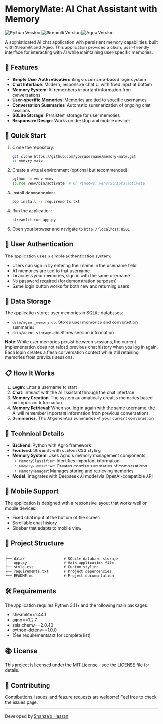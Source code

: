 # MemoryMate: AI Chat Assistant with Memory

![Python Version](https://img.shields.io/badge/python-3.11.11-blue.svg)
![Streamlit Version](https://img.shields.io/badge/streamlit-1.44.1-red.svg)
![Agno Version](https://img.shields.io/badge/agno-1.2.7-green.svg)

A sophisticated AI chat application with persistent memory capabilities, built with Streamlit and Agno. This application provides a clean, user-friendly interface for interacting with AI while maintaining user-specific memories.

## 🌟 Features

- **Simple User Authentication**: Single username-based login system
- **Chat Interface**: Modern, responsive chat UI with fixed input at bottom
- **Memory System**: AI remembers important information from conversations
- **User-specific Memories**: Memories are tied to specific usernames
- **Conversation Summaries**: Automatic summarization of ongoing chat sessions
- **SQLite Storage**: Persistent storage for user memories
- **Responsive Design**: Works on desktop and mobile devices

## 🚀 Quick Start

1. Clone the repository:
   ```bash
   git clone https://github.com/yourusername/memory-mate.git
   cd memory-mate
   ```

2. Create a virtual environment (optional but recommended):
   ```bash
   python -m venv venv
   source venv/bin/activate  # On Windows: venv\Scripts\activate
   ```

3. Install dependencies:
   ```bash
   pip install -r requirements.txt
   ```

4. Run the application:
   ```bash
   streamlit run app.py
   ```

5. Open your browser and navigate to `http://localhost:8501`

## 🔑 User Authentication

The application uses a simple authentication system:
- Users can sign in by entering their name in the username field
- All memories are tied to that username
- To access your memories, sign in with the same username
- No password required (for demonstration purposes)
- Same login button works for both new and returning users

## 💾 Data Storage

The application stores user memories in SQLite databases:
- `data/agent_memory.db`: Stores user memories and conversation summaries
- `data/agent_storage.db`: Stores session information

**Note**: While user memories persist between sessions, the current implementation does not reload previous chat history when you log in again. Each login creates a fresh conversation context while still retaining memories from previous sessions.

## 📋 How It Works

1. **Login**: Enter a username to start
2. **Chat**: Interact with the AI assistant through the chat interface
3. **Memory Creation**: The system automatically creates memories based on important information
4. **Memory Retrieval**: When you log in again with the same username, the AI will remember important information from previous conversations
5. **Summaries**: The AI generates summaries of your current conversation

## 🔧 Technical Details

- **Backend**: Python with Agno framework
- **Frontend**: Streamlit with custom CSS styling
- **Memory System**: Uses Agno's memory management components:
  - `MemoryClassifier`: Identifies important information
  - `MemorySummarizer`: Creates concise summaries of conversations
  - `MemoryManager`: Manages storing and retrieving memories
- **Model**: Integrates with Deepseek AI model via OpenAI-compatible API

## 📱 Mobile Support

The application is designed with a responsive layout that works well on mobile devices:
- Fixed chat input at the bottom of the screen
- Scrollable chat history
- Sidebar that adapts to mobile view

## 🧩 Project Structure

```
.
├── data/                  # SQLite database storage
├── app.py                 # Main application file
├── style.css              # Custom styling
├── requirements.txt       # Project dependencies
└── README.md              # Project documentation
```

## 🛠️ Requirements

The application requires Python 3.11+ and the following main packages:
- streamlit==1.44.1
- agno==1.2.7
- sqlalchemy==2.0.40
- python-dotenv==1.0.0
- (See requirements.txt for complete list)

## 📚 License

This project is licensed under the MIT License - see the LICENSE file for details.

## 🤝 Contributing

Contributions, issues, and feature requests are welcome! Feel free to check the issues page.


---

Developed by [Shahzaib Hassan](https://www.linkedin.com/in/shahzaib-ai-developer/)
